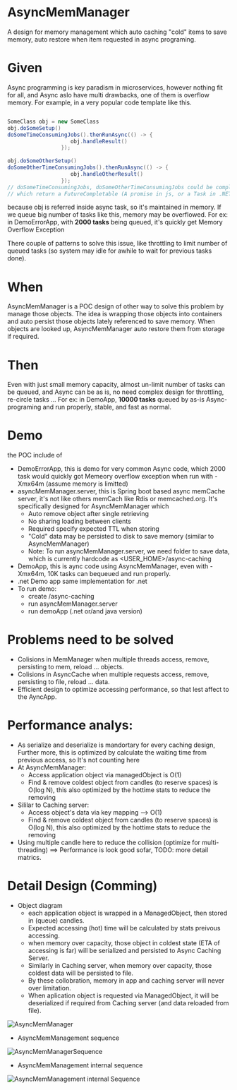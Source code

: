 # AsyncMemManager
A design for memory management which auto caching "cold" items to save memory, auto restore when item requested in async programing.

# Given
Async programming is key paradism in microservices, however nothing fit for all, and Async aslo have multi drawbacks, one of them is overflow memory. For example, in a very popular code template like this.

```java

SomeClass obj = new SomeClass
obj.doSomeSetup()
doSomeTimeConsumingJobs().thenRunAsync(() -> {
                    obj.handleResult()
                 }); 
                 
obj.doSomeOtherSetup()
doSomeOtherTimeConsumingJobs().thenRunAsync(() -> {
                    obj.handleOtherResult()
                 }); 
// doSomeTimeConsumingJobs, doSomeOtherTimeConsumingJobs could be complex calculating, other API calling, database reading 
// which return a FutureCompletable (A promise in js, or a Task in .NET) ...
```              
              
because obj is referred inside async task, so it's maintained in memory. If we queue big number of tasks like this, memory may be overflowed. For ex: in DemoErrorApp, with **2000 tasks** being queued, it's quickly get Memory Overflow Exception

There couple of patterns to solve this issue, like throttling to limit number of queued tasks (so system may idle for awhile to wait for previous tasks done). 

# When
AsyncMemManager is a POC design of other way to solve this problem by manage those objects. The idea is wrapping those objects into containers and auto persist those objects lately referenced to save memory. When objects are looked up, AsyncMemManager auto restore them from storage if required.

# Then
Even with just small memory capacity, almost un-limit number of tasks can be queued, and Async can be as is, no need complex design for throttling, re-circle tasks ...
For ex: in DemoApp, **10000 tasks** queued by as-is Async-programing and run properly, stable, and fast as normal. 

# Demo
the POC include of 
- DemoErrorApp, this is demo for very common Async code, which 2000 task would quickly got Memeory overflow exception when run with -Xmx64m (assume memory is limitted)
- asyncMemManager.server, this is Spring boot based async memCache server, it's not like others memCach like Rdis or memcached.org. It's specifically designed for AsyncMemManager which
    + Auto remove object after single retrieving 
    + No sharing loading between clients
    + Required specify expected TTL when storing
    + "Cold" data may be persisted to disk to save memory (similar to AsyncMemManager)
    + Note: To run asyncMemManager.server, we need folder to save data, which is currently hardcode as <USER_HOME>/async-caching
- DemoApp, this is aync code using AsyncMemManager, even with -Xmx64m, 10K tasks can bequeued and run properly.
- .net Demo app same implementation for .net
- To run demo: 
    + create <user-home>/async-caching
    + run asyncMemManager.server
    + run demoApp (.net or/and java version)  

# Problems need to be solved
  + Colisions in MemManager when multiple threads access, remove, persisting to mem, reload ... objects.
  + Colisions in AsyncCache when multiple requests access, remove, persisting to file, reload ... data.
  + Efficient design to optimize accessing performance, so that lest affect to the AyncApp.

# Performance analys:
  + As serialize and deserialize is mandortary for every caching design, Further more, this is optimized by calculate the waiting time from previous access, so It's not counting here
  + At AsyncMemManager:
     - Access application object via managedObject is O(1)
     - Find & remove coldest object from candles (to reserve spaces) is O(log N), this also optimized by the hottime stats to reduce the removing
  + Sililar to Caching server:
     - Access object's data via key mapping --> O(1)
     - Find & remove coldest object from candles (to reserve spaces) is O(log N), this also optimized by the hottime stats to reduce the removing
  + Using multiple candle here to reduce the collision (optimize for multi-threading)
  ==> Performance is look good sofar, TODO: more detail matrics.
  
# Detail Design (Comming)
  + Object diagram
     - each application object is wrapped in a ManagedObject, then stored in (queue) candles. 
     - Expected accessing (hot) time will be calculated by stats preivous accessing.
     - when memory over capacity, those object in coldest state (ETA of accessing is far) will be serialized and persisted to Async Caching Server.
     - Similarly in Caching server, when memory over capacity, those coldest data will be persisted to file. 
     - By these collobration, memory in app and caching server will never over limitation.
     - When aplication object is requested via ManagedObject, it will be deserialized if required from Caching server (and data reloaded from file).
  
![AsyncMemManager](https://user-images.githubusercontent.com/46674635/123992309-2047e500-d991-11eb-9085-6da9d4f4742c.png)

  + AsyncMemManagement sequence

![AsyncMemManagerSequence](https://user-images.githubusercontent.com/46674635/124054751-7a6b9900-d9d7-11eb-9f11-58f14df70c43.png)
  + AsyncMemManagement internal sequence

![AsyncMemManagement internal Sequence](https://user-images.githubusercontent.com/46674635/124217093-7d848900-daac-11eb-9e6b-52ee39ada603.png)
